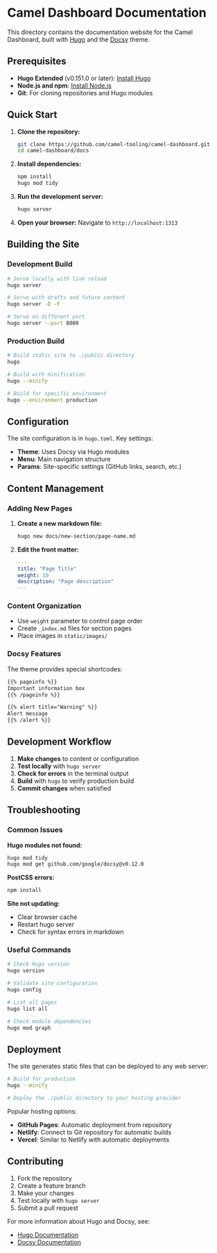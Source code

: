 # Camel Dashboard Documentation

This directory contains the documentation website for the Camel Dashboard, built with [Hugo](https://gohugo.io/) and the [Docsy](https://www.docsy.dev/) theme.

## Prerequisites

- **Hugo Extended** (v0.151.0 or later): [Install Hugo](https://gohugo.io/installation/)
- **Node.js and npm**: [Install Node.js](https://nodejs.org/)
- **Git**: For cloning repositories and Hugo modules

## Quick Start

1. **Clone the repository:**
   ```bash
   git clone https://github.com/camel-tooling/camel-dashboard.git
   cd camel-dashboard/docs
   ```

2. **Install dependencies:**
   ```bash
   npm install
   hugo mod tidy
   ```

3. **Run the development server:**
   ```bash
   hugo server
   ```

4. **Open your browser:**
   Navigate to `http://localhost:1313`

## Building the Site

### Development Build
```bash
# Serve locally with live reload
hugo server

# Serve with drafts and future content
hugo server -D -F

# Serve on different port
hugo server --port 8080
```

### Production Build
```bash
# Build static site to ./public directory
hugo

# Build with minification
hugo --minify

# Build for specific environment
hugo --environment production
```

## Configuration

The site configuration is in `hugo.toml`. Key settings:

- **Theme**: Uses Docsy via Hugo modules
- **Menu**: Main navigation structure
- **Params**: Site-specific settings (GitHub links, search, etc.)

## Content Management

### Adding New Pages

1. **Create a new markdown file:**
   ```bash
   hugo new docs/new-section/page-name.md
   ```

2. **Edit the front matter:**
   ```yaml
   ---
   title: "Page Title"
   weight: 10
   description: "Page description"
   ---
   ```

### Content Organization

- Use `weight` parameter to control page order
- Create `_index.md` files for section pages
- Place images in `static/images/`

### Docsy Features

The theme provides special shortcodes:

```markdown
{{% pageinfo %}}
Important information box
{{% /pageinfo %}}

{{% alert title="Warning" %}}
Alert message
{{% /alert %}}
```

## Development Workflow

1. **Make changes** to content or configuration
2. **Test locally** with `hugo server`
3. **Check for errors** in the terminal output
4. **Build** with `hugo` to verify production build
5. **Commit changes** when satisfied

## Troubleshooting

### Common Issues

**Hugo modules not found:**
```bash
hugo mod tidy
hugo mod get github.com/google/docsy@v0.12.0
```

**PostCSS errors:**
```bash
npm install
```

**Site not updating:**
- Clear browser cache
- Restart hugo server
- Check for syntax errors in markdown

### Useful Commands

```bash
# Check Hugo version
hugo version

# Validate site configuration
hugo config

# List all pages
hugo list all

# Check module dependencies
hugo mod graph
```

## Deployment

The site generates static files that can be deployed to any web server:

```bash
# Build for production
hugo --minify

# Deploy the ./public directory to your hosting provider
```

Popular hosting options:
- **GitHub Pages**: Automatic deployment from repository
- **Netlify**: Connect to Git repository for automatic builds
- **Vercel**: Similar to Netlify with automatic deployments

## Contributing

1. Fork the repository
2. Create a feature branch
3. Make your changes
4. Test locally with `hugo server`
5. Submit a pull request

For more information about Hugo and Docsy, see:
- [Hugo Documentation](https://gohugo.io/documentation/)
- [Docsy Documentation](https://www.docsy.dev/docs/)